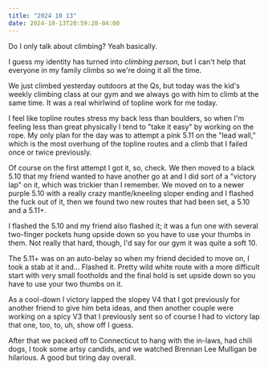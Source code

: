 ```yaml
---
title: "2024 10 13"
date: 2024-10-13T20:59:28-04:00
---
```


Do I only talk about climbing? Yeah basically.<!--more-->

I guess my identity has turned into *climbing person*, but I can't help that
everyone in my family climbs so we're doing it all the time.

We just climbed yesterday outdoors at the Qs, but today was the kid's weekly
climbing class at our gym and we always go with him to climb at the same time.
It was a real whirlwind of topline work for me today.

I feel like topline routes stress my back less than boulders, so when I'm
feeling less than great physically I tend to "take it easy" by working on the
rope. My only plan for the day was to attempt a pink 5.11 on the "lead wall,"
which is the most overhung of the topline routes and a climb that I failed once
or twice previously.

Of course on the first attempt I got it, so, check. We then moved to a black
5.10 that my friend wanted to have another go at and I did sort of a "victory
lap" on it, which was trickier than I remember. We moved on to a newer purple
5.10 with a really crazy mantle/kneeling sloper ending and I flashed the fuck
out of it, then we found two new routes that had been set, a 5.10 and a 5.11+.

I flashed the 5.10 and my friend also flashed it; it was a fun one with several
two-finger pockets hung upside down so you have to use your thumbs in them. Not
really that hard, though, I'd say for our gym it was quite a soft 10.

The 5.11+ was on an auto-belay so when my friend decided to move on, I took a
stab at it and... Flashed it. Pretty wild white route with a more difficult
start with very small footholds and the final hold is set upside down so you
have to use your two thumbs on it.

As a cool-down I victory lapped the slopey V4 that I got previously for another
friend to give him beta ideas, and then another couple were working on a spicy
V3 that I previously sent so of course I had to victory lap that one, too, to,
uh, show off I guess.

After that we packed off to Connecticut to hang with the in-laws, had chili
dogs, I took some artsy candids, and we watched Brennan Lee Mulligan be
hilarious. A good but tiring day overall.
